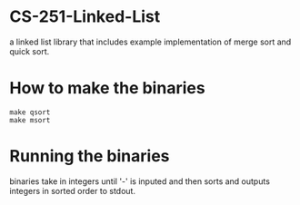 # CS-251-Linked-List
a linked list library that includes example implementation of merge sort and quick sort.

# How to make the binaries
```
make qsort
make msort
```

# Running the binaries
binaries take in integers until '-' is inputed and then sorts and outputs integers in sorted order to stdout.
